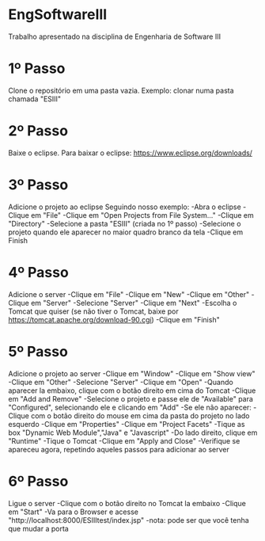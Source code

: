 # EngSoftwareIII
Trabalho apresentado na disciplina de Engenharia de Software III

# 1º Passo
Clone o repositório em uma pasta vazia.
Exemplo: clonar numa pasta chamada "ESIII"

# 2º Passo
Baixe o eclipse.
Para baixar o eclipse: https://www.eclipse.org/downloads/

# 3º Passo
Adicione o projeto ao eclipse
Seguindo nosso exemplo:
  -Abra o eclipse
  -Clique em "File"
  -Clique em "Open Projects from File System..."
  -Clique em "Directory"
  -Selecione a pasta "ESIII" (criada no 1º passo)
  -Selecione o projeto quando ele aparecer no maior quadro branco da tela
  -Clique em Finish

# 4º Passo
 Adicione o server
  -Clique em "File"
  -Clique em "New"
  -Clique em "Other"
  -Clique em "Server"
  -Selecione "Server"
  -Clique em "Next"
  -Escolha o Tomcat que quiser (se não tiver o Tomcat, baixe por https://tomcat.apache.org/download-90.cgi)
  -Clique em "Finish"
 
# 5º Passo
Adicione o projeto ao server
  -Clique em "Window"
  -Clique em "Show view"
  -Clique em "Other"
  -Selecione "Server"
  -Clique em "Open"
  -Quando aparecer la embaixo, clique com o botão direito em cima do Tomcat
  -Clique em "Add and Remove"
  -Selecione o projeto e passe ele de "Available" para "Configured", selecionando ele e clicando em "Add"
  -Se ele não aparecer:
      -Clique com o botão direito do mouse em cima da pasta do projeto no lado esquerdo
      -Clique em "Properties"
      -Clique em "Project Facets"
      -Tique as box "Dynamic Web Module","Java" e "Javascript"
      -Do lado direito, clique em "Runtime"
      -Tique o Tomcat
      -Clique em "Apply and Close"
      -Verifique se apareceu agora, repetindo aqueles passos para adicionar ao server
      

# 6º Passo
Ligue o server
  -Clique com o botão direito no Tomcat la embaixo
  -Clique em "Start"
  -Va para o Browser e acesse "http://localhost:8000/ESIIItest/index.jsp"
      -nota: pode ser que você tenha que mudar a porta
